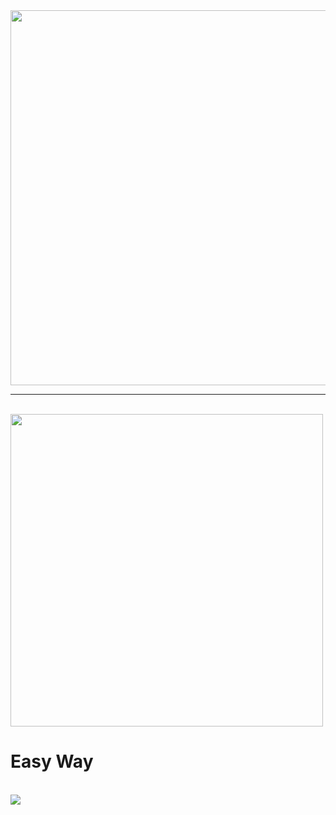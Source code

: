 <img src="https://prmceam.ac.in/wp-content/uploads/2015/09/page-under-construction.jpg" width="1200" height="600">
<br><hr><br>

<div class="hmm">
<img src="https://telegra.ph/file/ffe8ba66315a741f8c7d1.jpg" width="500" height="500" align="center">
</div>

<h1>Easy Way</h1><br> 
<a href="https://dashboard.heroku.com/new?template=https://github.com/prothinkergang/Phantomuserbot"><img src="https://www.herokucdn.com/deploy/button.svg"></a>

